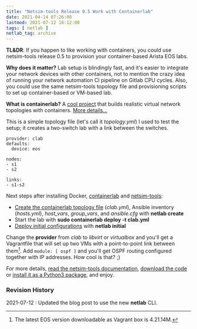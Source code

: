 ```yaml
---
title: "Netsim-tools Release 0.5 Work with Containerlab"
date: 2021-04-14 07:26:00
lastmod: 2021-07-12 18:12:00
tags: [ netlab ]
netlab_tag: archive
---
```

**TL&DR**: If you happen to like working with containers, you could use netsim-tools release 0.5 to provision your container-based Arista EOS labs.

**Why does it matter?** Lab setup is blindingly fast, and it's easier to integrate your network devices with other containers, not to mention the crazy idea of running your network automation CI pipeline on Gitlab CPU cycles. Also, you could use the same netsim-tools topology file and provisioning scripts to set up container-based or VM-based lab.

**What is containerlab?** A [cool project](https://containerlab.srlinux.dev/) that builds realistic virtual network topologies with containers. [More details...](https://netdevops.me/2021/containerlab-your-network-centric-labs-with-a-docker-ux/)
<!--more-->
This is a simple topology file (let's call it *topology.yml*) I used to test the setup; it creates a two-switch lab with a link between the switches.

```
provider: clab
defaults:
  device: eos

nodes:
- s1
- s2

links:
- s1-s2
```

Next steps after installing Docker, [containerlab](https://containerlab.srlinux.dev/install/) and [netsim-tools](https://netlab.tools/install/):

* [Create the containerlab topology file](https://netlab.tools/netlab/create/) (*clab.yml*), Ansible inventory (*hosts.yml*), *host_vars*, *group_vars*, and *ansible.cfg* with **netlab create** 
* Start the lab with **sudo containerlab deploy -t clab.yml**
* [Deploy initial configurations](https://netlab.tools/configs/) with **netlab initial**

Change the **provider** from *clab* to *libvirt* or *virtualbox* and you'll get a Vagrantfile that will set up two VMs with a point-to-point link between them[^1]. Add `module: [ ospf ]` and you'll get OSPF routing configured together with IP addresses. How cool is that? ;)

For more details, [read the netsim-tools documentation](https://netlab.tools/), [download the code](https://github.com/ipspace/netlab) or [install it as a Python3 package](https://netlab.tools/install/), and enjoy.

[^1]: The latest EOS version downloadable as Vagrant box is 4.21.14M.

### Revision History

2021-07-12
: Updated the blog post to use the new **netlab** CLI.

